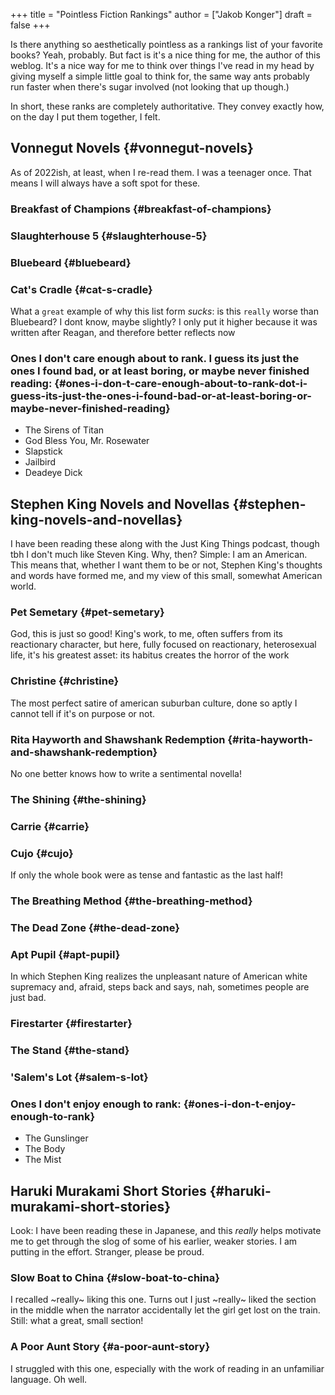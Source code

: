 +++
title = "Pointless Fiction Rankings"
author = ["Jakob Konger"]
draft = false
+++

Is there anything so aesthetically pointless as a rankings list of your favorite books? Yeah, probably. But fact is it's a nice thing for me, the author of this weblog. It's a nice way for me to think over things I've read in my head by giving myself a simple little goal to think for, the same way ants probably run faster when there's sugar involved (not looking that up though.)

In short, these ranks are completely authoritative. They convey exactly how, on the day I put them together, I felt.


## Vonnegut Novels {#vonnegut-novels}

As of 2022ish, at least, when I re-read them. I was a teenager once. That means I will always have a soft spot for these.


### Breakfast of Champions {#breakfast-of-champions}


### Slaughterhouse 5 {#slaughterhouse-5}


### Bluebeard {#bluebeard}


### Cat's Cradle {#cat-s-cradle}

What a `great` example of why this list form _sucks_: is this `really` worse than Bluebeard? I dont know, maybe slightly? I only put it higher because it was written after Reagan, and therefore better reflects now


### Ones I don't care enough about to rank. I guess its just the ones I found bad, or at least boring, or maybe never finished reading: {#ones-i-don-t-care-enough-about-to-rank-dot-i-guess-its-just-the-ones-i-found-bad-or-at-least-boring-or-maybe-never-finished-reading}

-   The Sirens of Titan
-   God Bless You, Mr. Rosewater
-   Slapstick
-   Jailbird
-   Deadeye Dick


## Stephen King Novels and Novellas {#stephen-king-novels-and-novellas}

I have been reading these along with the Just King Things podcast, though tbh I don't much like Steven King. Why, then? Simple: I am an American. This means that, whether I want them to be or not, Stephen King's thoughts and words have formed me, and my view of this small, somewhat American world.


### Pet Semetary {#pet-semetary}

God, this is just so good! King's work, to me, often suffers from its reactionary character, but here, fully focused on reactionary, heterosexual life, it's his greatest asset: its habitus creates the horror of the work


### Christine {#christine}

The most perfect satire of american suburban culture, done so aptly I cannot tell if it's on purpose or not.


### Rita Hayworth and Shawshank Redemption {#rita-hayworth-and-shawshank-redemption}

No one better knows how to write a sentimental novella!


### The Shining {#the-shining}


### Carrie {#carrie}


### Cujo {#cujo}

If only the whole book were as tense and fantastic as the last half!


### The Breathing Method {#the-breathing-method}


### The Dead Zone {#the-dead-zone}


### Apt Pupil {#apt-pupil}

In which Stephen King realizes the unpleasant nature of American white supremacy and, afraid, steps back and says, nah, sometimes people are just bad.


### Firestarter {#firestarter}


### The Stand {#the-stand}


### 'Salem's Lot {#salem-s-lot}


### Ones I don't enjoy enough to rank: {#ones-i-don-t-enjoy-enough-to-rank}

-   The Gunslinger
-   The Body
-   The Mist


## Haruki Murakami Short Stories {#haruki-murakami-short-stories}

Look: I have been reading these in Japanese, and this _really_ helps motivate me to get through the slog of some of his earlier, weaker stories. I am putting in the effort. Stranger, please be proud.


### Slow Boat to China {#slow-boat-to-china}

I recalled ~really​~ liking this one. Turns out I just ~really​~ liked the section in the middle when the narrator accidentally let the girl get lost on the train. Still: what a great, small section!


### A Poor Aunt Story {#a-poor-aunt-story}

I struggled with this one, especially with the work of reading in an unfamiliar language. Oh well.